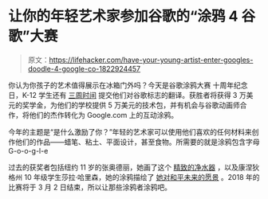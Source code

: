 # 让你的年轻艺术家参加谷歌的“涂鸦 4 谷歌”大赛

> 原文：<https://lifehacker.com/have-your-young-artist-enter-googles-doodle-4-google-co-1822924457>

你认为你孩子的艺术值得展示在冰箱门外吗？今天是谷歌涂鸦大赛 十周年纪念日，K-12 学生还有 [三周时间](https://www.blog.google/topics/education/get-inspired-three-weeks-left-submit-artwork-doodle-4-google/) 提交他们对谷歌标志的翻译。获胜者将获得 3 万美元的奖学金，为他们的学校提供 5 万美元的技术包，并有机会与谷歌动画师合作，将他们的杰作转化为 Google.com 上的互动涂鸦。



今年的主题是“是什么激励了你？”年轻的艺术家可以使用他们喜欢的任何材料来创作他们的作品——蜡笔、粘土、平面设计，甚至食物。所需要的就是涂鸦包含字母 G-o-o-g-l-e

过去的获奖者包括纽约 11 岁的张奥德丽，她画了这个 [精致的净水器](https://www.google.com/doodles/doodle-4-google-2014-us-winner) ，以及康涅狄格州 10 年级学生莎拉·哈里森，她的涂鸦描绘了 [她对和平未来的愿景](https://www.google.com/doodles/doodle-4-google-2017-us-winner) 。2018 年的比赛将于 3 月 2 日结束，所以让那些涂鸦者涂鸦吧。